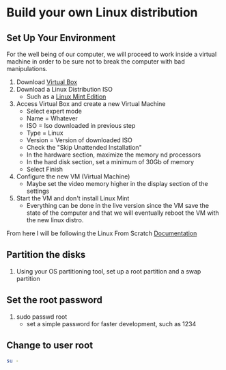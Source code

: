 # Build your own Linux distribution

## Set Up Your Environment

For the well being of our computer, we will proceed to work inside a virtual machine in order to be sure not to break the computer with bad manipulations.

1. Download [Virtual Box](https://www.virtualbox.org/wiki/Downloads)
2. Download a Linux Distribution ISO
    * Such as a [Linux Mint Edition](https://linuxmint.com/download.php)
3. Access Virtual Box and create a new Virtual Machine
    * Select expert mode
    * Name = Whatever
    * ISO = Iso downloaded in previous step
    * Type = Linux
    * Version = Version of downloaded ISO
    * Check the "Skip Unattended Installation"
    * In the hardware section, maximize the memory nd processors
    * In the hard disk section, set a minimum of 30Gb of memory
    * Select Finish
4. Configure the new VM (Virtual Machine)
    * Maybe set the video memory higher in the display section of the settings
5. Start the VM and don't install Linux Mint
    * Everything can be done in the live version since the VM save the state of the computer and that we will eventually reboot the VM with the new linux distro.

From here I will be following the Linux From Scratch [Documentation](https://www.linuxfromscratch.org/lfs/view/stable/)

## Partition the disks

1. Using your OS partitioning tool, set up a root partition and a swap partition

## Set the root password

1. sudo passwd root
    * set a simple password for faster development, such as 1234


## Change to user root
```bash
su -
```
